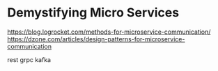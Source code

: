 
# Demystifying Micro Services
 
 https://blog.logrocket.com/methods-for-microservice-communication/
 https://dzone.com/articles/design-patterns-for-microservice-communication
 
rest
grpc
kafka
